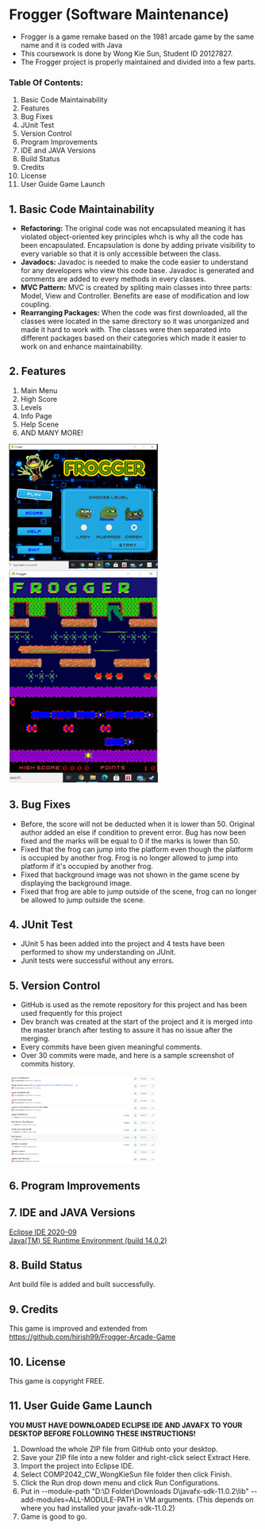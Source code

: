 # Frogger (Software Maintenance)
- Frogger is a game remake based on the 1981 arcade game by the same name and it is coded with Java
- This coursework is done by Wong Kie Sun, Student ID 20127827.
- The Frogger project is properly maintained and divided into a few parts.


### Table Of Contents:
1. Basic Code Maintainability 
2. Features
3. Bug Fixes
4. JUnit Test
5. Version Control
6. Program Improvements
7. IDE and JAVA Versions
8. Build Status
9. Credits
10. License
11. User Guide Game Launch


## 1. Basic Code Maintainability 
-	**Refactoring:** The original code was not encapsulated meaning it has violated object-oriented key principles whch is why all the code has been encapsulated. Encapsulation is done by adding private visibility to every variable so that it is only accessible between the class. 
-	**Javadocs:** Javadoc is needed to make the code easier to understand for any developers who view this code base. Javadoc is generated and comments are added to every methods in every classes.
-	**MVC Pattern:** MVC is created by spliting main classes into three parts: Model, View and Controller. Benefits are ease of modification and low coupling. 
-	**Rearranging Packages:** When the code was first downloaded, all the classes were located in the same directory so it was unorganized and made it hard to work with. The classes were then separated into different packages based on their categories which made it easier to work on and enhance maintainability. 


## 2. Features
1. Main Menu
2. High Score
3. Levels
4. Info Page
5. Help Scene 
6. AND MANY MORE!
<img src="https://github.com/hfykw1/COMP2042_CW_WongKieSun/blob/master/COMP2042_CW_WongKieSun/Game%20Menu%20Sample.PNG" style="width:300px;"/>
<img src="https://github.com/hfykw1/COMP2042_CW_WongKieSun/blob/master/COMP2042_CW_WongKieSun/Game%20Stage.PNG" style="width:300px;"/>

## 3. Bug Fixes
- Before, the score will not be deducted when it is lower than 50. Original author added an else if condition to prevent error. Bug has now been fixed and the marks will be equal to 0 if the marks is lower than 50. 
- Fixed that the frog can jump into the platform even though the platform is occupied by another frog. Frog is no longer allowed to jump into platform if it's occupied by another frog.
- Fixed that background image was not shown in the game scene by displaying the background image.
- Fixed that frog are able to jump outside of the scene, frog can no longer be allowed to jump outside the scene. 


## 4. JUnit Test
- JUnit 5 has been added into the project and 4 tests have been performed to show my understanding on JUnit. 
- Junit tests were successful without any errors.


## 5. Version Control 
- GitHub is used as the remote repository for this project and has been used frequently for this project
- Dev branch was created at the start of the project and it is merged into the master branch after testing to assure it has no issue after the merging.
- Every commits have been given meaningful comments.
- Over 30 commits were made, and here is a sample screenshot of commits history.
<img src="https://github.com/hfykw1/COMP2042_CW_WongKieSun/blob/master/COMP2042_CW_WongKieSun/GitHub%20Commit%20History.PNG" style="width:300px;"/>

## 6. Program Improvements


## 7. IDE and JAVA Versions
[Eclipse IDE 2020-09](https://www.eclipse.org/downloads/)
<br />
[Java(TM) SE Runtime Environment (build 14.0.2)](https://www.oracle.com/java/technologies/javase/jdk14-archive-downloads.html)


## 8. Build Status 
Ant build file is added and built successfully.


## 9. Credits
This game is improved and extended from https://github.com/hirish99/Frogger-Arcade-Game


## 10. License 
This game is copyright FREE.


## 11. User Guide Game Launch
**YOU MUST HAVE DOWNLOADED ECLIPSE IDE AND JAVAFX TO YOUR DESKTOP BEFORE FOLLOWING THESE INSTRUCTIONS!**
1. Download the whole ZIP file from GitHub onto your desktop. 
2. Save your ZIP file into a new folder and right-click select Extract Here.
3. Import the project into Eclipse IDE. 
4. Select COMP2042_CW_WongKieSun file folder then click Finish.
5. Click the Run drop down menu and click Run Configurations. 
6. Put in --module-path "D:\D Folder\Downloads D\javafx-sdk-11.0.2\lib" --add-modules=ALL-MODULE-PATH in VM arguments. (This depends on where you had installed your javafx-sdk-11.0.2) 
7. Game is good to go.
